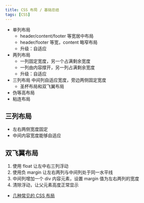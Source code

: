 ```yaml
---
title: CSS 布局 / 基础总结
tags: [CSS]
---
```


- 单列布局
  - header/content/footer 等宽居中布局
  - header/footer 等宽，content 略窄布局
  - 升级：自适应
- 两列布局
  - 一列固定宽度，另一个占满剩余宽度
  - 一列由内容撑开，另一列占满剩余宽度
  - 升级：自适应
- 三列布局
  中间列自适应宽度，旁边两侧固定宽度
  - 圣杯布局和双飞翼布局
- 伪等高布局
- 粘连布局

## 三列布局

- 左右两侧宽度固定
- 中间内容宽度能够自适应

## 双飞翼布局

1. 使用 float 让左中右三列浮动
2. 使用负 margin 让左右两列与中间列处于同一水平线
3. 中间列增加一个 div 内容元素，设置 margin 值为左右两列的宽度
4. 清除浮动，让父元素高度正常显示

- [几种常见的 CSS 布局](https://mp.weixin.qq.com/s?src=11&timestamp=1634028503&ver=3369&signature=-gin9unDpn2TXzIuIfP7monGxfQteIIEXDDzDDQpR1LqNXT1Id-4pIgO4K1WgxDQMpnwk3x08f57hCBkS6Y22y0Ysea2zB18BjfHN3A8fr2A6seB63Tqw-fMQW*TIhew&new=1)

